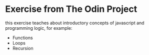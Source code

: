 # Exercise from The Odin Project
this exercise teaches about introductory concepts of javascript and programming logic, for example:
- Functions
- Loops
- Recursion